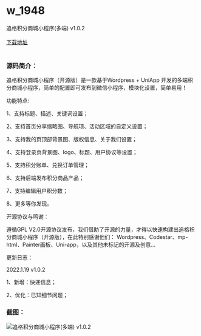 # w_1948
追格积分商城小程序(多端) v1.0.2
<br/></br>
[下载地址](https://www.uuid2.com/1948.html "下载地址")
<br/></br>
<h3>源码简介：</h3>
<p>追格积分商城小程序（开源版）是一款基于Wordpress + UniApp 开发的多端积分商城小程序，简单的配置即可发布到微信小程序，模块化设置，简单易用！<p>
<p>功能特点:<p>
<p>1、支持标题、描述、关键词设置；<p>
<p>2、支持首页分享缩略图、导航项、活动区域的自定义设置；<p>
<p>3、支持我的页顶部背景图、版权信息、关于我们设置；<p>
<p>4、支持登录页背景图、logo、标题、用户协议等设置；<p>
<p>5、支持积分账单、兑换订单管理；<p>
<p>6、支持后端发布积分商品产品；<p>
<p>7、支持编辑用户积分数；<p>
<p>8、更多等你发现。<p>
<p>开源协议与鸣谢：<p>
<p>遵循GPL V2.0开源协议发布，我们借助了开源的力量，才得以快速构建出追格积分商城小程序（开源版），在此特别感谢他们： Wordpress、Codestar、mp-html、Painter画板、Uni-app，以及其他未标记的开源及创意…<p>
<p>更新日志：<p>
<p>2022.1.19 v1.0.2<p>
<p>1、新增：快递信息；<p>
<p>2、优化：已知细节问题；<p>
<h3>截图：</h3>
<img src="https://www.uuid2.com/wp-content/uploads/img/202201/05140af334.jpg" alt="追格积分商城小程序(多端) v1.0.2">
